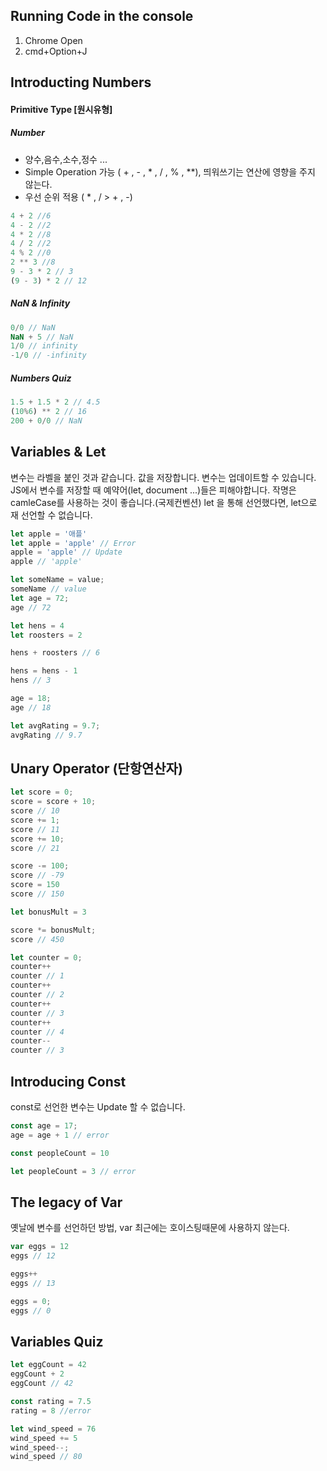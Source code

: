 ## Running Code in the console
1. Chrome Open
2. cmd+Option+J

## Introducting Numbers

#### Primitive Type [원시유형]

##### Number

- 양수,음수,소수,정수 ... 
- Simple Operation 가능 ( + , - , * , / , % , **), 띄워쓰기는 연산에 영향을 주지 않는다.
- 우선 순위 적용 ( * , / > + , -)
```js
4 + 2 //6
4 - 2 //2
4 * 2 //8
4 / 2 //2 
4 % 2 //0 
2 ** 3 //8
9 - 3 * 2 // 3
(9 - 3) * 2 // 12
```
##### NaN & Infinity

```js
0/0 // NaN
NaN + 5 // NaN
1/0 // infinity
-1/0 // -infinity
```

##### Numbers Quiz
```js
1.5 + 1.5 * 2 // 4.5
(10%6) ** 2 // 16
200 + 0/0 // NaN
```

## Variables & Let
변수는 라벨을 붙인 것과 같습니다. 값을 저장합니다. 변수는 업데이트할 수 있습니다.
JS에서 변수를 저장할 때 예약어(let, document ...)들은 피해야합니다.
작명은 camleCase를 사용하는 것이 좋습니다.(국제컨벤션)
let 을 통해 선언했다면, let으로 재 선언할 수 없습니다.
```js
let apple = '애플'
let apple = 'apple' // Error
apple = 'apple' // Update
apple // 'apple'

```

```js
let someName = value;
someName // value
let age = 72;
age // 72

let hens = 4
let roosters = 2

hens + roosters // 6

hens = hens - 1
hens // 3

age = 18;
age // 18

let avgRating = 9.7;
avgRating // 9.7
```

## Unary Operator (단항연산자)
```js
let score = 0;
score = score + 10;
score // 10
score += 1;
score // 11
score += 10;
score // 21

score -= 100;
score // -79
score = 150
score // 150

let bonusMult = 3

score *= bonusMult;
score // 450

let counter = 0;
counter++
counter // 1
counter++
counter // 2
counter++
counter // 3
counter++ 
counter // 4
counter--
counter // 3
```

## Introducing Const 
const로 선언한 변수는 Update 할 수 없습니다.

```js
const age = 17;
age = age + 1 // error

const peopleCount = 10

let peopleCount = 3 // error
```

## The legacy of Var
옛날에 변수를 선언하던 방법, var
최근에는 호이스팅때문에 사용하지 않는다.

```js
var eggs = 12
eggs // 12

eggs++
eggs // 13

eggs = 0;
eggs // 0
```

## Variables Quiz

```js
let eggCount = 42
eggCount + 2
eggCount // 42

const rating = 7.5 
rating = 8 //error

let wind_speed = 76
wind_speed += 5
wind_speed--;
wind_speed // 80


```

